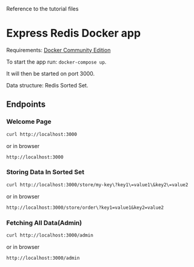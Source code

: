 Reference to the tutorial files

# Express Redis Docker app

Requirements: [Docker Community Edition](https://www.docker.com/community-edition)

To start the app run: `docker-compose up`.

It will then be started on port 3000.

Data structure: Redis Sorted Set.
## Endpoints

### Welcome Page

```sh
curl http://localhost:3000
```
or in browser
```
http://localhost:3000
```

### Storing Data In Sorted Set
```sh
curl http://localhost:3000/store/my-key\?key1\=value1\&key2\=value2
```
or in browser
```
http://localhost:3000/store/order\?key1=value1&key2=value2
```

### Fetching All Data(Admin)

```sh
curl http://localhost:3000/admin
```
or in browser
```
http://localhost:3000/admin
```
